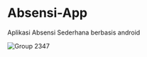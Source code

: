 # Absensi-App
Aplikasi Absensi Sederhana berbasis android

![Group 2347](https://github.com/KEVINGILBERTTODING/Absensi-App/assets/79959818/77d5d838-5073-417a-8350-08726098c636)

